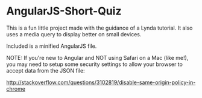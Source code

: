 # AngularJS-Short-Quiz
This is a fun little project made with the guidance of a Lynda tutorial. It also uses a media query to display better on small devices.

Included is a minified AngularJS file.


NOTE: 
If you're new to Angular and NOT using Safari on a Mac (like me!), you may need to setup some security settings to allow your browser to accept data from the JSON file:

http://stackoverflow.com/questions/3102819/disable-same-origin-policy-in-chrome
